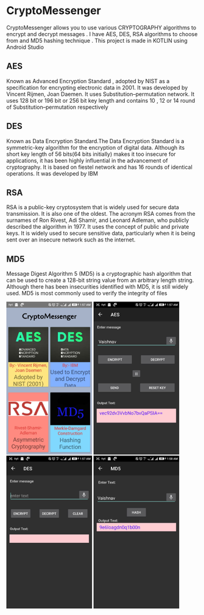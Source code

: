 # CryptoMessenger
CryptoMessenger allows you to use various CRYPTOGRAPHY algorithms to encrypt and decrypt messages . I have AES, DES, RSA algorithms to choose from and MD5 hashing technique . This project is made in KOTLIN using Android Studio

AES
---------------------------------------------------------------------------
Known as Advanced Encryption Standard , adopted by NIST as a specification for encrypting electronic data in 2001.
It was developed by Vincent Rijmen, Joan Daemen.
It uses Substitution–permutation network.
It uses 128 bit or 196 bit or 256 bit key length and contains 10 , 12 or 14 round of Substitution–permutation respectively 

DES
---------------------------------------------------------------------------
Known as Data Encryption Standard.The Data Encryption Standard is a symmetric-key algorithm for the encryption of digital data.
Although its short key length of 56 bits(64 bits initially) makes it too insecure for applications, it has been highly influential in the advancement of cryptography.
It is based on fiestel network and has 16 rounds of identical operations. It was developed by IBM

RSA
---------------------------------------------------------------------------
RSA is a public-key cryptosystem that is widely used for secure data transmission. It is also one of the oldest. 
The acronym RSA comes from the surnames of Ron Rivest, Adi Shamir, and Leonard Adleman, who publicly described the algorithm in 1977. It uses the concept of public and private keys.
It is widely used to secure sensitive data, particularly when it is being sent over an insecure network such as the internet.

MD5
----------------------------------------------------------------------------
Message Digest Algorithm 5 (MD5) is a cryptographic hash algorithm that can be used to create a 128-bit string value from an arbitrary length string.
Although there has been insecurities identified with MD5, it is still widely used. MD5 is most commonly used to verify the integrity of files

<img src="homeScreen.jpeg" height = 400> <img src="AES.jpeg" height = 400> <img src="DES.jpeg" height = 400> <img src="Md5.jpeg" height = 400>
